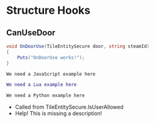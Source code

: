 # Structure Hooks

## CanUseDoor

``` csharp
void OnDoorUse(TileEntitySecure door, string steamId)
{
    Puts("OnDoorUse works!");
}
```

``` javascript
We need a JavaScript example here
```

``` lua
We need a Lua example here
```

``` python
We need a Python example here
```

 * Called from TileEntitySecure.IsUserAllowed
 * Help! This is missing a description!
